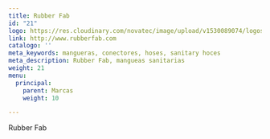 ```yaml
---
title: Rubber Fab
id: "21"
logo: https://res.cloudinary.com/novatec/image/upload/v1530089074/logos/c78564942cd1ac5aa5197f9be8a96e66-Rubber-Fab---logo.png
link: http://www.rubberfab.com
catalogo: ''
meta_keywords: mangueras, conectores, hoses, sanitary hoces
meta_description: Rubber Fab, mangueas sanitarias
weight: 21
menu:
  principal:
    parent: Marcas
    weight: 10

---
```

Rubber Fab